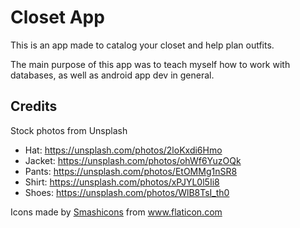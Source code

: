 # Closet App

This is an app made to catalog your closet and help plan outfits.

The main purpose of this app was to teach myself how to work with databases, as well as android app dev in general.

## Credits
Stock photos from Unsplash
- Hat: https://unsplash.com/photos/2loKxdi6Hmo
- Jacket: https://unsplash.com/photos/ohWf6YuzOQk
- Pants: https://unsplash.com/photos/EtOMMg1nSR8
- Shirt: https://unsplash.com/photos/xPJYL0l5Ii8
- Shoes: https://unsplash.com/photos/WlB8TsI_th0
<div>Icons made by <a href="https://www.flaticon.com/authors/smashicons" title="Smashicons">Smashicons</a> from <a href="https://www.flaticon.com/" title="Flaticon">www.flaticon.com</a></div>
